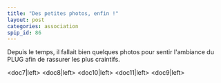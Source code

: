 ```yaml
---
title: "Des petites photos, enfin !"
layout: post
categories: association
spip_id: 86
---
```

<p class="chapo">
Depuis le temps, il fallait bien quelques photos pour sentir l'ambiance du PLUG afin de rassurer les plus craintifs.
</p>

<doc7|left>
<doc8|left>
<doc10|left>
<doc11|left>
<doc9|left>